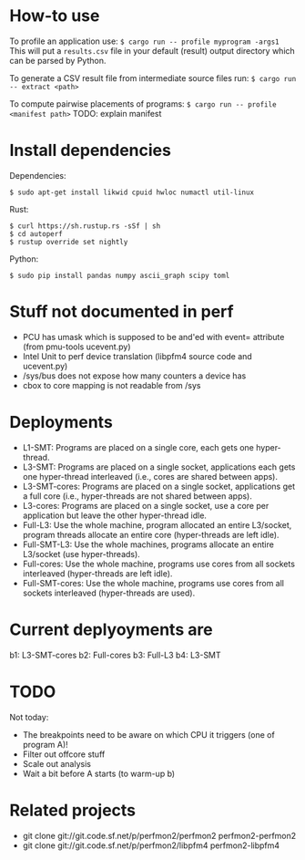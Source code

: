 # How-to use

To profile an application use:
`$ cargo run -- profile myprogram -args1`
This will put a `results.csv` file in your default (result) output directory which can be parsed by Python.

To generate a CSV result file from intermediate source files run:
`$ cargo run -- extract <path>`

To compute pairwise placements of programs:
`$ cargo run -- profile <manifest path>`
TODO: explain manifest

# Install dependencies

Dependencies:
```
$ sudo apt-get install likwid cpuid hwloc numactl util-linux
```

Rust:
```
$ curl https://sh.rustup.rs -sSf | sh
$ cd autoperf
$ rustup override set nightly
```

Python:
```
$ sudo pip install pandas numpy ascii_graph scipy toml
```

# Stuff not documented in perf
  * PCU has umask which is supposed to be and'ed with event= attribute (from pmu-tools ucevent.py)
  * Intel Unit to perf device translation (libpfm4 source code and ucevent.py)
  * /sys/bus does not expose how many counters a device has
  * cbox to core mapping is not readable from /sys

# Deployments
  * L1-SMT: Programs are placed on a single core, each gets one hyper-thread.
  * L3-SMT: Programs are placed on a single socket, applications each gets one hyper-thread interleaved (i.e., cores are shared between apps).
  * L3-SMT-cores: Programs are placed on a single socket, applications get a full core (i.e., hyper-threads are not shared between apps).
  * L3-cores: Programs are placed on a single socket, use a core per application but leave the other hyper-thread idle.
  * Full-L3: Use the whole machine, program allocated an entire L3/socket, program threads allocate an entire core (hyper-threads are left idle).
  * Full-SMT-L3: Use the whole machines, programs allocate an entire L3/socket (use hyper-threads).
  * Full-cores: Use the whole machine, programs use cores from all sockets interleaved (hyper-threads are left idle).
  * Full-SMT-cores: Use the whole machine, programs use cores from all sockets interleaved (hyper-threads are used).

# Current deplyoyments are
 b1: L3-SMT-cores
 b2: Full-cores
 b3: Full-L3
 b4: L3-SMT

# TODO
Not today:
  * The breakpoints need to be aware on which CPU it triggers (one of program A)!
  * Filter out offcore stuff
  * Scale out analysis
  * Wait a bit before A starts (to warm-up b)


# Related projects
  * git clone git://git.code.sf.net/p/perfmon2/perfmon2 perfmon2-perfmon2
  * git clone git://git.code.sf.net/p/perfmon2/libpfm4 perfmon2-libpfm4
